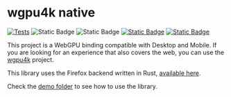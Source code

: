 # wgpu4k native

[![Tests](https://github.com/wgpu4k/wgpu4k-native/actions/workflows/test.yml/badge.svg?branch=main)](https://github.com/wgpu4k/wgpu4k-native/actions/workflows/test.yml)
![Static Badge](https://img.shields.io/badge/Status-Stable-green?style=plastic)
![Static Badge](https://img.shields.io/badge/Latest%20version-v22.0.2-green?style=plastic)
[![Static Badge](https://img.shields.io/badge/Licence-MIT-blue?style=plastic)](https%3A%2F%2Fen.wikipedia.org%2Fwiki%2FMIT_License)
[![Static Badge](https://img.shields.io/badge/Discord-wgpu4k-purple?style=plastic)](https://discord.gg/qy9KQAP9Kc)

This project is a WebGPU binding compatible with Desktop and Mobile. If you are looking for an experience that also covers the web, you can use the [wgpu4k](https://github.com/wgpu4k/wgpu4k) project.

This library uses the Firefox backend written in Rust, [available here](https://github.com/gfx-rs/wgpu-native).

Check the [demo folder](https://github.com/wgpu4k/wgpu4k-native/tree/main/demo) to see how to use the library.